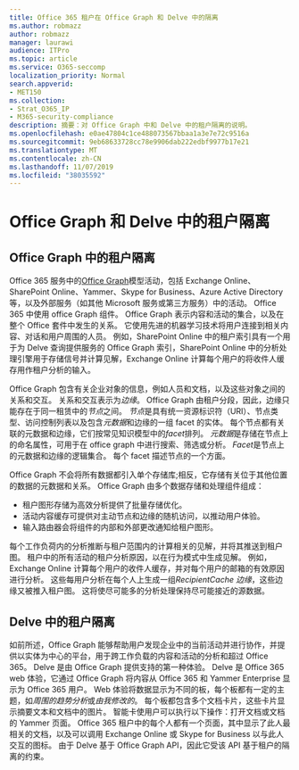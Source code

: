 ```yaml
---
title: Office 365 租户在 Office Graph 和 Delve 中的隔离
ms.author: robmazz
author: robmazz
manager: laurawi
audience: ITPro
ms.topic: article
ms.service: O365-seccomp
localization_priority: Normal
search.appverid:
- MET150
ms.collection:
- Strat_O365_IP
- M365-security-compliance
description: 摘要：对 Office Graph 中和 Delve 中的租户隔离的说明。
ms.openlocfilehash: e0ae47804c1ce488073567bbaa1a3e7e72c9516a
ms.sourcegitcommit: 9eb68633728cc78e9906dab222edbf9977b17e21
ms.translationtype: MT
ms.contentlocale: zh-CN
ms.lasthandoff: 11/07/2019
ms.locfileid: "38035592"
---
```

# <a name="tenant-isolation-in-the-office-graph-and-delve"></a>Office Graph 和 Delve 中的租户隔离

## <a name="tenant-isolation-in-the-office-graph"></a>Office Graph 中的租户隔离

Office 365 服务中的[Office Graph](https://developer.microsoft.com)模型活动，包括 Exchange Online、SharePoint Online、Yammer、Skype for Business、Azure Active Directory 等，以及外部服务（如其他 Microsoft 服务或第三方服务）中的活动。 Office 365 中使用 office Graph 组件。 Office Graph 表示内容和活动的集合，以及在整个 Office 套件中发生的关系。 它使用先进的机器学习技术将用户连接到相关内容、对话和用户周围的人员。 例如，SharePoint Online 中的租户索引具有一个用于为 Delve 查询提供服务的 Office Graph 索引，SharePoint Online 中的分析处理引擎用于存储信号并计算见解，Exchange Online 计算每个用户的将收件人缓存用作租户分析的输入。

Office Graph 包含有关企业对象的信息，例如人员和文档，以及这些对象之间的关系和交互。 关系和交互表示为*边缘*。 Office Graph 由租户分段，因此，边缘只能存在于同一租赁中的*节点*之间。 *节点*是具有统一资源标识符（URI）、节点类型、访问控制列表以及包含*元数据*和边缘的一组 facet 的实体。 每个节点都有关联的元数据和边缘，它们按常见知识模型中的*facet*排列。 *元数据*是存储在节点上的命名属性，可用于在 office graph 中进行搜索、筛选或分析。 *Facet*是节点上的元数据和边缘的逻辑集合。 每个 facet 描述节点的一个方面。 

Office Graph 不会将所有数据都引入单个存储库;相反，它存储有关位于其他位置的数据的元数据和关系。 Office Graph 由多个数据存储和处理组件组成：

- 租户图形存储为高效分析提供了批量存储优化。
- 活动内容缓存可提供对主动节点和边缘的随机访问，以推动用户体验。
- 输入路由器会将组件的内部和外部更改通知给租户图形。

每个工作负荷内的分析推断与租户范围内的计算相关的见解，并将其推送到租户图。 租户中的所有活动的租户分析原因，以在行为模式中生成见解。 例如，Exchange Online 计算每个用户的收件人缓存，并对每个用户的邮箱的有效原因进行分析。 这些每用户分析在每个人上生成一组*RecipientCache 边缘*，这些边缘又被推入租户图。 这将使尽可能多的分析处理保持尽可能接近的源数据。

## <a name="tenant-isolation-in-delve"></a>Delve 中的租户隔离

如前所述，Office Graph 能够帮助用户发现企业中的当前活动并进行协作，并提供以实体为中心的平台，用于跨工作负载的内容和活动的分析和超过 Office 365。 Delve 是由 Office Graph 提供支持的第一种体验。
Delve 是 Office 365 web 体验，它通过 Office Graph 将内容从 Office 365 和 Yammer Enterprise 显示为 Office 365 用户。 Web 体验将数据显示为不同的板，每个板都有一定的主题，如*周围的趋势分析*或*由我修改的*。 每个板都包含多个文档卡片，这些卡片显示摘要文本和文档中的图片。 智能卡使用户可以执行以下操作：打开文档或文档的 Yammer 页面。 Office 365 租户中的每个人都有一个页面，其中显示了此人最相关的文档，以及可以调用 Exchange Online 或 Skype for Business 以与此人交互的图标。 由于 Delve 基于 Office Graph API，因此它受该 API 基于租户的隔离的约束。